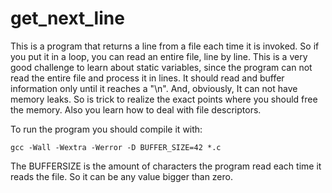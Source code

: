 # get_next_line

This is a program that returns a line from a file each time it is invoked. So if you put it in a loop, you can read an entire file, line by line.
This is a very good challenge to learn about static variables, since the program can not read the entire file and process it in lines. It should read
and buffer information only until it reaches a "\n". And, obviously, It can not have memory leaks. So is trick to realize the exact points where 
you should free the memory. Also you learn how to deal with file descriptors.
 

To run the program you should compile it with:
``` 
gcc -Wall -Wextra -Werror -D BUFFER_SIZE=42 *.c 
``` 

The BUFFERSIZE is the amount of characters the program read each time it reads the file. So it can be any value bigger than zero. 
